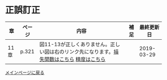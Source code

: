 # 正誤訂正

|章  |ページ  |内容　　　　　　　|補足|最終更新日|
|---|---|---|---|---|
|11章|p.321|図11-13が正しくありません。正しい図は右のリンク先になります。[損失関数はこちら](pdfs/fig11-13-1.pdf) [精度はこちら](pdfs/fig11-13-2.pdf)||2019-03-29|

[メインページに戻る](./README.md)
